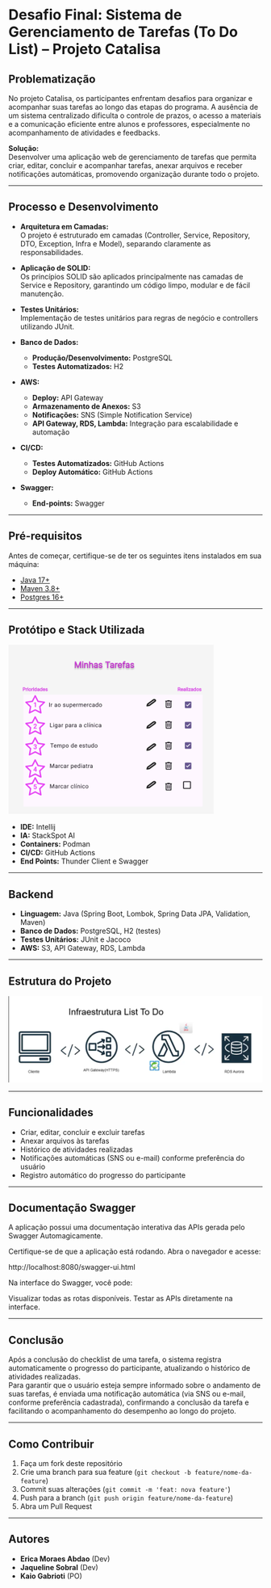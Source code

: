 # Desafio Final: Sistema de Gerenciamento de Tarefas (To Do List) – Projeto Catalisa

## Problematização

No projeto Catalisa, os participantes enfrentam desafios para organizar e acompanhar suas tarefas ao longo das etapas do programa. A ausência de um sistema centralizado dificulta o controle de prazos, o acesso a materiais e a comunicação eficiente entre alunos e professores, especialmente no acompanhamento de atividades e feedbacks.

**Solução:**  
Desenvolver uma aplicação web de gerenciamento de tarefas que permita criar, editar, concluir e acompanhar tarefas, anexar arquivos e receber notificações automáticas, promovendo organização durante todo o projeto.

---

## Processo e Desenvolvimento

- **Arquitetura em Camadas:**  
  O projeto é estruturado em camadas (Controller, Service, Repository, DTO, Exception, Infra e Model), separando claramente as responsabilidades.

- **Aplicação de SOLID:**  
  Os princípios SOLID são aplicados principalmente nas camadas de Service e Repository, garantindo um código limpo, modular e de fácil manutenção.

- **Testes Unitários:**  
  Implementação de testes unitários para regras de negócio e controllers utilizando JUnit.

- **Banco de Dados:**
    - **Produção/Desenvolvimento:** PostgreSQL
    - **Testes Automatizados:** H2

- **AWS:**
    - **Deploy:** API Gateway
    - **Armazenamento de Anexos:** S3
    - **Notificações:** SNS (Simple Notification Service)
    - **API Gateway, RDS, Lambda:** Integração para escalabilidade e automação

- **CI/CD:**
    - **Testes Automatizados:** GitHub Actions
    - **Deploy Automático:** GitHub Actions

- **Swagger:**
    - **End-points:** Swagger 
---

## Pré-requisitos

Antes de começar, certifique-se de ter os seguintes itens instalados em sua máquina:

- [Java 17+](https://www.oracle.com/java/technologies/javase-downloads.html)
- [Maven 3.8+](https://maven.apache.org/download.cgi)
- [Postgres 16+](https://www.postgresql.org/download/)

---

## Protótipo e Stack Utilizada
![img.png](image/prototipo.png)
- **IDE:** Intellij
- **IA:** StackSpot AI
- **Containers:** Podman
- **CI/CD:** GitHub Actions
- **End Points:** Thunder Client e Swagger

---
## Backend

- **Linguagem:** Java (Spring Boot, Lombok, Spring Data JPA, Validation, Maven)
- **Banco de Dados:** PostgreSQL, H2 (testes)
- **Testes Unitários:** JUnit e Jacoco
- **AWS:** S3, API Gateway, RDS, Lambda

---
## Estrutura do Projeto
![img.png](image/estrutura.png)

---
## Funcionalidades

- Criar, editar, concluir e excluir tarefas
- Anexar arquivos às tarefas
- Histórico de atividades realizadas
- Notificações automáticas (SNS ou e-mail) conforme preferência do usuário
- Registro automático do progresso do participante

---
## Documentação Swagger
A aplicação possui uma documentação interativa das APIs gerada pelo Swagger Automagicamente.

Certifique-se de que a aplicação está rodando.
Abra o navegador e acesse:

http://localhost:8080/swagger-ui.html

Na interface do Swagger, você pode:

Visualizar todas as rotas disponíveis.
Testar as APIs diretamente na interface.

---
## Conclusão

Após a conclusão do checklist de uma tarefa, o sistema registra automaticamente o progresso do participante, atualizando o histórico de atividades realizadas.  
Para garantir que o usuário esteja sempre informado sobre o andamento de suas tarefas, é enviada uma notificação automática (via SNS ou e-mail, conforme preferência cadastrada), confirmando a conclusão da tarefa e facilitando o acompanhamento do desempenho ao longo do projeto.

---

## Como Contribuir

1. Faça um fork deste repositório
2. Crie uma branch para sua feature (`git checkout -b feature/nome-da-feature`)
3. Commit suas alterações (`git commit -m 'feat: nova feature'`)
4. Push para a branch (`git push origin feature/nome-da-feature`)
5. Abra um Pull Request

---

## Autores

- **Erica Moraes Abdao** (Dev)
- **Jaqueline Sobral** (Dev)
- **Kaio Gabrioti** (PO)
